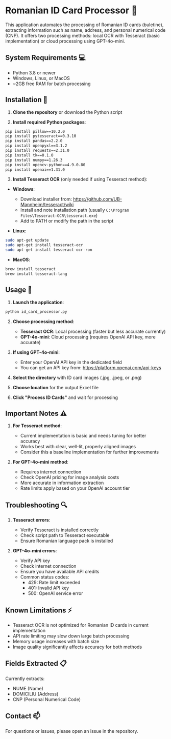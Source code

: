 # Romanian ID Card Processor 📝

This application automates the processing of Romanian ID cards (buletine), extracting information such as name, address, and personal numerical code (CNP). It offers two processing methods: local OCR with Tesseract (basic implementation) or cloud processing using GPT-4o-mini.

## System Requirements 💻

- Python 3.8 or newer
- Windows, Linux, or MacOS
- ~2GB free RAM for batch processing

## Installation 🔧

1. **Clone the repository** or download the Python script

2. **Install required Python packages**:
```bash
pip install pillow==10.2.0
pip install pytesseract==0.3.10
pip install pandas==2.2.0
pip install openpyxl==3.1.2
pip install requests==2.31.0
pip install tk==0.1.0
pip install numpy==1.26.3
pip install opencv-python==4.9.0.80
pip install openai==1.31.0
```

3. **Install Tesseract OCR** (only needed if using Tesseract method):

- **Windows**: 
  - Download installer from: https://github.com/UB-Mannheim/tesseract/wiki
  - Install and note installation path (usually `C:\Program Files\Tesseract-OCR\tesseract.exe`)
  - Add to PATH or modify the path in the script

- **Linux**:
```bash
sudo apt-get update
sudo apt-get install tesseract-ocr
sudo apt-get install tesseract-ocr-ron
```

- **MacOS**:
```bash
brew install tesseract
brew install tesseract-lang
```

## Usage 🚀

1. **Launch the application**:
```bash
python id_card_processor.py
```

2. **Choose processing method**:
   - **Tesseract OCR**: Local processing (faster but less accurate currently)
   - **GPT-4o-mini**: Cloud processing (requires OpenAI API key, more accurate)

3. **If using GPT-4o-mini**:
   - Enter your OpenAI API key in the dedicated field
   - You can get an API key from: https://platform.openai.com/api-keys

4. **Select the directory** with ID card images (.jpg, .jpeg, or .png)

5. **Choose location** for the output Excel file

6. **Click "Process ID Cards"** and wait for processing

## Important Notes ⚠️

1. **For Tesseract method**:
   - Current implementation is basic and needs tuning for better accuracy
   - Works best with clear, well-lit, properly aligned images
   - Consider this a baseline implementation for further improvements

2. **For GPT-4o-mini method**:
   - Requires internet connection
   - Check OpenAI pricing for image analysis costs
   - More accurate in information extraction
   - Rate limits apply based on your OpenAI account tier

## Troubleshooting 🔍

1. **Tesseract errors**:
   - Verify Tesseract is installed correctly
   - Check script path to Tesseract executable
   - Ensure Romanian language pack is installed

2. **GPT-4o-mini errors**:
   - Verify API key
   - Check internet connection
   - Ensure you have available API credits
   - Common status codes:
     - 429: Rate limit exceeded
     - 401: Invalid API key
     - 500: OpenAI service error

## Known Limitations ⚡

- Tesseract OCR is not optimized for Romanian ID cards in current implementation
- API rate limiting may slow down large batch processing
- Memory usage increases with batch size
- Image quality significantly affects accuracy for both methods

## Fields Extracted 📋

Currently extracts:
- NUME (Name)
- DOMICILIU (Address)
- CNP (Personal Numerical Code)

## Contact 📫

For questions or issues, please open an issue in the repository.